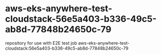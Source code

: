 # aws-eks-anywhere-test-cloudstack-56e5a403-b336-49c5-ab8d-77848b24650c-79
repository for use with E2E test job aws-eks-anywhere-test-cloudstack:56e5a403-b336-49c5-ab8d-77848b24650c-79
